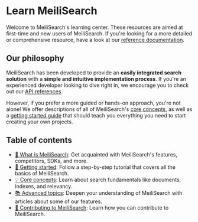 # Learn MeiliSearch

Welcome to MeiliSearch's learning center. These resources are aimed at first-time and new users of MeiliSearch. If you're looking for a more detailed or comprehensive resource, have a look at our [reference documentation](/reference).

## Our philosophy

MeiliSearch has been developed to provide an **easily integrated search solution** with a **simple and intuitive implementation process**. If you're an experienced developer looking to dive right in, we encourage you to check out our [API references](/reference/api).

However, if you prefer a more guided or hands-on approach, you're not alone! We offer descriptions of all of MeiliSearch's [core concepts](/learn/core_concepts), as well as a [getting started guide](/learn/getting_started) that should teach you everything you need to start creating your own projects.

## Table of contents

- [🔎 What is MeiliSearch](/learn/what_is_meilisearch): Get acquainted with MeiliSearch's features, competitors, SDKs, and more.
- [🚀 Getting started](/learn/getting_started): Follow a step-by-step tutorial that covers all the basics of MeiliSearch.
- [💡 Core concepts](/learn/core_concepts): Learn about search fundamentals like documents, indexes, and relevancy.
- [📚 Advanced topics](/learn/advanced): Deepen your understanding of MeiliSearch with articles about some of our features.
- [👐 Contributing to MeiliSearch](/learn/contributing): Learn how you can contribute to MeiliSearch.
